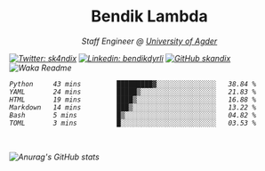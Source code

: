 <h1 align="center"> Bendik Lambda </h1>
<p align="center"><em>Staff Engineer @ <a href="http://www.uia.no">University of Agder</a></p>



[![Twitter: sk4ndix](https://img.shields.io/twitter/follow/sk4ndix?style=social)](https://twitter.com/sk4ndix)
[![Linkedin: bendikdyrli](https://img.shields.io/badge/-bendikdyrli-blue?style=flat-square&logo=Linkedin&logoColor=white&link=https://www.linkedin.com/in/bendikdyrli/)](https://www.linkedin.com/in/bendikdyrli/)
[![GitHub skandix](https://img.shields.io/github/followers/skandix?label=follow&style=social)](https://github.com/skandix)
![Waka Readme](https://github.com/skandix/skandix/workflows/Waka%20Readme/badge.svg)


<!--START_SECTION:waka-->

```text
Python     43 mins         █████████▓░░░░░░░░░░░░░░░   38.84 %
YAML       24 mins         █████▒░░░░░░░░░░░░░░░░░░░   21.83 %
HTML       19 mins         ████▒░░░░░░░░░░░░░░░░░░░░   16.88 %
Markdown   14 mins         ███▒░░░░░░░░░░░░░░░░░░░░░   13.22 %
Bash       5 mins          █▒░░░░░░░░░░░░░░░░░░░░░░░   04.82 %
TOML       3 mins          █░░░░░░░░░░░░░░░░░░░░░░░░   03.53 %
```

<!--END_SECTION:waka-->

  <br>
  
![Anurag's GitHub stats](https://github-readme-stats.vercel.app/api?username=skandix&show_icons=true&theme=tokyonight)


